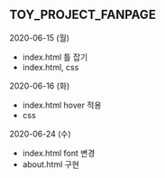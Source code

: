 ## TOY_PROJECT_FANPAGE

2020-06-15 (월)
* index.html 틀 잡기
* index.html, css

2020-06-16 (화)
* index.html hover 적용
* css 

2020-06-24 (수)
* index.html font 변경
* about.html 구현
